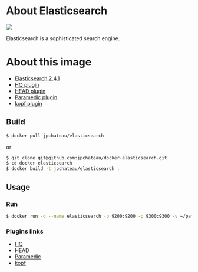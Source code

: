 # About Elasticsearch

[![](https://images.microbadger.com/badges/image/jpchateau/elasticsearch.svg)](https://microbadger.com/images/jpchateau/elasticsearch)

Elasticsearch is a sophisticated search engine.

# About this image

* [Elasticsearch 2.4.1](https://www.elastic.co/products/elasticsearch)
* [HQ plugin](http://www.elastichq.org/)
* [HEAD plugin](https://mobz.github.io/elasticsearch-head)
* [Paramedic plugin](https://github.com/karmi/elasticsearch-paramedic)
* [kopf plugin](https://github.com/lmenezes/elasticsearch-kopf)

## Build

```bash
$ docker pull jpchateau/elasticsearch
```
or
```bash
$ git clone git@github.com:jpchateau/docker-elasticsearch.git
$ cd docker-elasticsearch
$ docker build -t jpchateau/elasticsearch .
```

## Usage

### Run

```bash
$ docker run -d --name elasticsearch -p 9200:9200 -p 9300:9300 -v ~/path/to/data:/data jpchateau/elasticsearch
```

### Plugins links

* [HQ](http://localhost:9200/_plugin/hq/)
* [HEAD](http://localhost:9200/_plugin/head/)
* [Paramedic](http://localhost:9200/_plugin/paramedic/)
* [kopf](http://localhost:9200/_plugin/kopf/)
